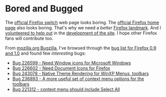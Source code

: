 Bored and Bugged
===

The [official Firefox switch](http://mozilla.org/products/firefox/switch.html "Switching from Internet Explorer to Mozilla Firefox") web page looks boring. The [official Firefox home page](http://mozilla.org/products/firefox/) also looks boring. That's why we need a *better* [Firefox landmark](http://forums.mozillazine.org/viewtopic.php?t=84319 "SuggestioN: FireFox Homepage/Community/Portal"). And I [volunteered to help out](http://matthewlewis.us/firefox/phpBB2/viewtopic.php?p=16 "My Firefox Development : Helping Out") in the [development of the site](http://matthewlewis.us/firefox/phpBB2/). I hope other Firefox fans will contribute too.

From [mozilla.org Bugzilla](http://bugzilla.mozilla.org/), I've browsed through the [bug list for Firefox 0.9 and 1.0](http://bugzilla.mozilla.org/buglist.cgi?product=Firefox&target_milestone=Firefox0.9&target_milestone=Firefox1.0&bug_status=NEW&bug_status=ASSIGNED&bug_status=REOPENED "Bug List") and found few *interesting* bugs:

- [Bug 226599 - Need Window icons for Microsoft Windows](http://bugzilla.mozilla.org/show_bug.cgi?id=226599)
- [Bug 226602 - Need Document Icons for Firefox](http://bugzilla.mozilla.org/show_bug.cgi?id=226602)
- [Bug 243078 - Native Theme Rendering for WinXP Menus, toolbars](http://bugzilla.mozilla.org/show_bug.cgi?id=243078)
- [Bug 236893 - A more useful set of context menu options for the toolbars](http://bugzilla.mozilla.org/show_bug.cgi?id=236893)
- [Bug 221312 - context menu should include Select All](http://bugzilla.mozilla.org/show_bug.cgi?id=221312)